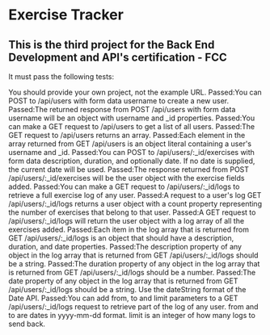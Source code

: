 # Exercise Tracker

## This is the third project for the Back End Development and API's certification - FCC

It must pass the following tests:

You should provide your own project, not the example URL.
Passed:You can POST to /api/users with form data username to create a new user.
Passed:The returned response from POST /api/users with form data username will be an object with username and \_id properties.
Passed:You can make a GET request to /api/users to get a list of all users.
Passed:The GET request to /api/users returns an array.
Passed:Each element in the array returned from GET /api/users is an object literal containing a user's username and \_id.
Passed:You can POST to /api/users/:\_id/exercises with form data description, duration, and optionally date. If no date is supplied, the current date will be used.
Passed:The response returned from POST /api/users/:\_id/exercises will be the user object with the exercise fields added.
Passed:You can make a GET request to /api/users/:\_id/logs to retrieve a full exercise log of any user.
Passed:A request to a user's log GET /api/users/:\_id/logs returns a user object with a count property representing the number of exercises that belong to that user.
Passed:A GET request to /api/users/:\_id/logs will return the user object with a log array of all the exercises added.
Passed:Each item in the log array that is returned from GET /api/users/:\_id/logs is an object that should have a description, duration, and date properties.
Passed:The description property of any object in the log array that is returned from GET /api/users/:\_id/logs should be a string.
Passed:The duration property of any object in the log array that is returned from GET /api/users/:\_id/logs should be a number.
Passed:The date property of any object in the log array that is returned from GET /api/users/:\_id/logs should be a string. Use the dateString format of the Date API.
Passed:You can add from, to and limit parameters to a GET /api/users/:\_id/logs request to retrieve part of the log of any user. from and to are dates in yyyy-mm-dd format. limit is an integer of how many logs to send back.
